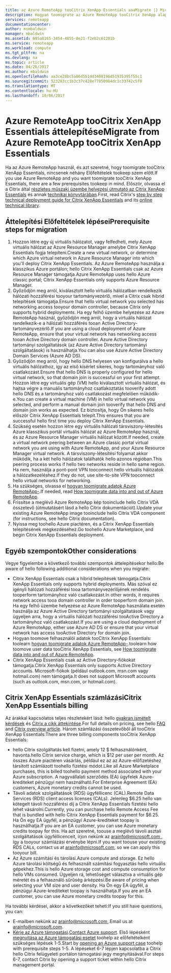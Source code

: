 ```yaml
---
title: az Azure RemoteApp tooCitrix XenApp Essentials aaaMigrate |} Microsoft Docs
description: Hogyan toomigrate az Azure RemoteApp tooCitrix XenApp alapjai
services: remoteapp
documentationcenter: 
author: msmbaldwin
manager: mbaldwin
ms.assetid: 695a8165-3454-4855-8e21-f2eb2c61201b
ms.service: remoteapp
ms.workload: compute
ms.tgt_pltfrm: na
ms.devlang: na
ms.topic: article
ms.date: 04/26/2017
ms.author: mbaldwin
ms.openlocfilehash: aa3ce28bc5a86d5b1dd3408196d51935395f55c1
ms.sourcegitcommit: 523283cc1b3c37c428e77850964dc1c33742c5f0
ms.translationtype: MT
ms.contentlocale: hu-HU
ms.lasthandoff: 10/06/2017
---
```

# <a name="migrate-from-azure-remoteapp-toocitrix-xenapp-essentials"></a><span data-ttu-id="b35b9-103">Azure RemoteApp tooCitrix XenApp Essentials áttelepítése</span><span class="sxs-lookup"><span data-stu-id="b35b9-103">Migrate from Azure RemoteApp tooCitrix XenApp Essentials</span></span>

<span data-ttu-id="b35b9-104">Ha az Azure RemoteApp használ, és azt szeretné, hogy toomigrate tooCitrix XenApp Essentials, nincsenek néhány Előfeltételek tookeep szem előtt.</span><span class="sxs-lookup"><span data-stu-id="b35b9-104">If you use Azure RemoteApp and you want toomigrate tooCitrix XenApp Essentials, there are a few prerequisites tookeep in mind.</span></span> <span data-ttu-id="b35b9-105">Először, olvassa el a Citrix által [részletes műszaki üzembe helyezési útmutató az Citrix XenApp Essentials](https://docs.citrix.com/content/dam/docs/en-us/citrix-cloud/downloads/xenapp-essentials-deployment-guide.pdf) és annak [technikai könyvtárában](http://docs.citrix.com/en-us/citrix-cloud/xenapp-and-xendesktop-service/xenapp-essentials.html).</span><span class="sxs-lookup"><span data-stu-id="b35b9-105">First, read Citrix's [step by step technical deployment guide for Citrix XenApp Essentials](https://docs.citrix.com/content/dam/docs/en-us/citrix-cloud/downloads/xenapp-essentials-deployment-guide.pdf) and its [online technical library](http://docs.citrix.com/en-us/citrix-cloud/xenapp-and-xendesktop-service/xenapp-essentials.html).</span></span> 

## <a name="prerequisite-steps-for-migration"></a><span data-ttu-id="b35b9-106">Áttelepítési Előfeltételek lépései</span><span class="sxs-lookup"><span data-stu-id="b35b9-106">Prerequisite steps for migration</span></span>

1. <span data-ttu-id="b35b9-107">Hozzon létre egy új virtuális hálózatot, vagy felfedheti, mely Azure virtuális hálózat az Azure Resource Manager amelybe Citrix XenApp Essentials fogja telepíteni.</span><span class="sxs-lookup"><span data-stu-id="b35b9-107">Create a new virtual network, or determine which Azure virtual network in Azure Resource Manager into which you'll deploy Citrix XenApp Essentials.</span></span> <span data-ttu-id="b35b9-108">Az Azure RemoteApp használja a klasszikus Azure portálon; hello Citrix XenApp Essentials csak az Azure Resource Manager támogatja.</span><span class="sxs-lookup"><span data-stu-id="b35b9-108">Azure RemoteApp uses hello Azure classic portal; Citrix XenApp Essentials only supports Azure Resource Manager.</span></span>  
2. <span data-ttu-id="b35b9-109">Győződjön meg arról, kiválasztott hello virtuális hálózatban rendelkezik hálózati hozzáférési tooyour tartományvezérlő, mivel a Citrix csak hibrid telepítések támogatja.</span><span class="sxs-lookup"><span data-stu-id="b35b9-109">Ensure that hello virtual network you selected has networking access tooyour domain controller, because Citrix only supports hybrid deployments.</span></span> <span data-ttu-id="b35b9-110">Ha egy felhő üzembe helyezése az Azure RemoteApp használ, győződjön meg arról, hogy a virtuális hálózat rendelkezik-e a hálózati hozzáférés tooan Active Directory-tartományvezérlő.</span><span class="sxs-lookup"><span data-stu-id="b35b9-110">If you are using a cloud deployment of Azure RemoteApp, ensure that your virtual network has networking access tooan Active Directory domain controller.</span></span> <span data-ttu-id="b35b9-111">Azure Active Directory tartományi szolgáltatások (az Azure Active Directory tartományi szolgáltatások) is használhatja.</span><span class="sxs-lookup"><span data-stu-id="b35b9-111">You can also use Azure Active Directory Domain Services (Azure AD DS).</span></span> 
3. <span data-ttu-id="b35b9-112">Győződjön meg arról, hogy hello DNS helyesen van konfigurálva a hello virtuális hálózathoz, így az első kísérlet sikeres, hogy tartományhoz való csatlakozást.</span><span class="sxs-lookup"><span data-stu-id="b35b9-112">Ensure that hello DNS is properly configured for hello virtual network, so that domain join is successful on your first attempt.</span></span> <span data-ttu-id="b35b9-113">Hozzon létre egy virtuális gép (VM) hello kiválasztott virtuális hálózat, és hajtsa végre a manuális tartományhoz csatlakoztatás tooverify adott hello DNS és a tartományhoz való csatlakozást megfelelően működik-e.</span><span class="sxs-lookup"><span data-stu-id="b35b9-113">You can create a virtual machine (VM) in hello virtual network you selected, and perform a manual domain join tooverify that hello DNS and domain join works as expected.</span></span> <span data-ttu-id="b35b9-114">Ez biztosítja, hogy Ön sikeres hello először Citrix XenApp Essentials telepít.</span><span class="sxs-lookup"><span data-stu-id="b35b9-114">This ensures that you are successful hello first time you deploy Citrix XenApp Essentials.</span></span> 
4. <span data-ttu-id="b35b9-115">Szükség esetén hozzon létre egy virtuális hálózati társviszony-létesítés Azure klasszikus portál virtuális hálózat az Azure RemoteApp használ, és az Azure Resource Manager virtuális hálózat között.</span><span class="sxs-lookup"><span data-stu-id="b35b9-115">If needed, create a virtual network peering between an Azure classic portal virtual network you are using with Azure RemoteApp, and your Azure Resource Manager virtual network.</span></span> <span data-ttu-id="b35b9-116">A társviszony-létesítési folyamat akkor működik, ha a két hello hálózatok találhatók hello azonos régióban.</span><span class="sxs-lookup"><span data-stu-id="b35b9-116">This peering process works if hello two networks reside in hello same region.</span></span> <span data-ttu-id="b35b9-117">Ha nem, használja a pont-pont VPN tooconnect hello virtuális hálózatok a hálózatkezeléshez.</span><span class="sxs-lookup"><span data-stu-id="b35b9-117">If they do not, use site-to-site VPN tooconnect hello virtual networks for networking.</span></span> 
5. <span data-ttu-id="b35b9-118">Ha szükséges, olvassa el [hogyan toomigrate adatok Azure RemoteApp-](remoteapp-migrate.md).</span><span class="sxs-lookup"><span data-stu-id="b35b9-118">If needed, read [How toomigrate data into and out of Azure RemoteApp](remoteapp-migrate.md).</span></span> 
6. <span data-ttu-id="b35b9-119">Frissítse a meglévő Azure RemoteApp kép tooinclude hello Citrix VDA összetevő (útmutatásért lásd a hello Citrix dokumentációt).</span><span class="sxs-lookup"><span data-stu-id="b35b9-119">Update your existing Azure RemoteApp image tooinclude hello Citrix VDA component (for instructions, see hello Citrix documentation).</span></span> 
7. <span data-ttu-id="b35b9-120">Nyissa meg toohello Azure piactéren, és a Citrix XenApp Essentials telepítésének megkezdéséhez.</span><span class="sxs-lookup"><span data-stu-id="b35b9-120">Go toohello Azure Marketplace, and begin Citrix XenApp Essentials deployment.</span></span>

## <a name="other-considerations"></a><span data-ttu-id="b35b9-121">Egyéb szempontok</span><span class="sxs-lookup"><span data-stu-id="b35b9-121">Other considerations</span></span>

<span data-ttu-id="b35b9-122">Vegye figyelembe a következő további szempontok áttelepítésekor hello:</span><span class="sxs-lookup"><span data-stu-id="b35b9-122">Be aware of hello following additional considerations when you migrate:</span></span>
- <span data-ttu-id="b35b9-123">Citrix XenApp Essentials csak a hibrid telepítések támogatja.</span><span class="sxs-lookup"><span data-stu-id="b35b9-123">Citrix XenApp Essentials only supports hybrid deployments.</span></span> <span data-ttu-id="b35b9-124">Más szóval ez igényli hálózati hozzáférési tooa tartományvezérlőjének rendelés tooperform tartományhoz való csatlakozást.</span><span class="sxs-lookup"><span data-stu-id="b35b9-124">In other words, it requires network access tooa domain controller in order tooperform domain join.</span></span> <span data-ttu-id="b35b9-125">Ha egy felhő üzembe helyezése az Azure RemoteApp használata esetén használja az Azure Active Directory tartományi szolgáltatások vagy ügyeljen arra, hogy a virtuális hálózati hozzáférési tooActive Directory a tartományhoz való csatlakozást.</span><span class="sxs-lookup"><span data-stu-id="b35b9-125">If you are using a cloud deployment of Azure RemoteApp, either use Azure AD DS or ensure that your virtual network has access tooActive Directory for domain join.</span></span> 
- <span data-ttu-id="b35b9-126">Hogyan toomove felhasználói adatok tooCitrix XenApp Essentials: toolearn [hogyan toomigrate adatok Azure RemoteApp-](remoteapp-migrate.md).</span><span class="sxs-lookup"><span data-stu-id="b35b9-126">toolearn how toomove user data tooCitrix XenApp Essentials, see [How toomigrate data into and out of Azure RemoteApp](remoteapp-migrate.md).</span></span> 
- <span data-ttu-id="b35b9-127">Citrix XenApp Essentials csak az Active Directory-fiókokat támogatja.</span><span class="sxs-lookup"><span data-stu-id="b35b9-127">Citrix XenApp Essentials only supports Active Directory accounts.</span></span> <span data-ttu-id="b35b9-128">Microsoft-fiókok (például outlook.com, msn.com vagy hotmail.com) nem támogatja.</span><span class="sxs-lookup"><span data-stu-id="b35b9-128">It does not support Microsoft accounts (such as outlook.com, msn.com, or hotmail.com).</span></span> 

## <a name="citrix-xenapp-essentials-billing"></a><span data-ttu-id="b35b9-129">Citrix XenApp Essentials számlázási</span><span class="sxs-lookup"><span data-stu-id="b35b9-129">Citrix XenApp Essentials billing</span></span>

<span data-ttu-id="b35b9-130">Az árakkal kapcsolatos teljes részletekért lásd: hello [gyakran ismételt kérdések](https://www.citrix.com/global-partners/microsoft/resources/xenapp-essentials-faq.html#tab-30699) és [Citrix a cikk áttekintése](https://www.citrix.com/global-partners/microsoft/remote-app.html).</span><span class="sxs-lookup"><span data-stu-id="b35b9-130">For full details on pricing, see hello [FAQ](https://www.citrix.com/global-partners/microsoft/resources/xenapp-essentials-faq.html#tab-30699) and [Citrix overview article](https://www.citrix.com/global-partners/microsoft/remote-app.html).</span></span> <span data-ttu-id="b35b9-131">Három számlázási összetevőből áll tooCitrix XenApp Essentials:</span><span class="sxs-lookup"><span data-stu-id="b35b9-131">There are three billing components tooCitrix XenApp Essentials:</span></span>

- <span data-ttu-id="b35b9-132">hello Citrix szolgáltatás kell fizetni, amely 12 $ felhasználónként, havonta.</span><span class="sxs-lookup"><span data-stu-id="b35b9-132">hello Citrix service charge, which is $12 per user per month.</span></span> <span data-ttu-id="b35b9-133">Az összes Azure piactéren vásárlás, például ez az az Azure-előfizetéshez társított számlázott toohello fizetési módot.</span><span class="sxs-lookup"><span data-stu-id="b35b9-133">Like all Azure Marketplace purchases, this is billed toohello payment method associated with your Azure subscription.</span></span> <span data-ttu-id="b35b9-134">A nagyvállalati szerződés (EA) ügyfelek Azure-krediteket pénzügyi nem használható.</span><span class="sxs-lookup"><span data-stu-id="b35b9-134">For Enterprise Agreement (EA) customers, Azure monetary credits cannot be used.</span></span> 
- <span data-ttu-id="b35b9-135">Távoli adatok szolgáltatások (RDS) ügyféllicenc (CAL).</span><span class="sxs-lookup"><span data-stu-id="b35b9-135">Remote Data Services (RDS) client access licenses (CALs).</span></span> <span data-ttu-id="b35b9-136">Jelenleg $6.25 hello van kötegelt távoli hozzáférési díj a Citrix XenApp Essentials fizetési hello lehet vásárolni.</span><span class="sxs-lookup"><span data-stu-id="b35b9-136">Currently, you can purchase hello Remote Access Fee that is bundled with hello Citrix XenApp Essentials payment for $6.25.</span></span> <span data-ttu-id="b35b9-137">Ha Ön egy EA ügyfél, a pénzügyi Azure-krediteket toopay is használhatja.</span><span class="sxs-lookup"><span data-stu-id="b35b9-137">If you are an EA customer, you can use Azure monetary credits toopay for this.</span></span> <span data-ttu-id="b35b9-138">Ha azt szeretné, toouse a meglévő távoli asztali szolgáltatások ügyféllicenceit, írjon nekünk az [ arainfo@microsoft.com ](mailto:arainfo@microsoft.com), így a tooyour számlázási érvénybe lépni.</span><span class="sxs-lookup"><span data-stu-id="b35b9-138">If you want toouse your existing RDS CALs, contact us at [arainfo@microsoft.com](mailto:arainfo@microsoft.com), so we can apply this tooyour bill.</span></span> 
- <span data-ttu-id="b35b9-139">Az Azure számítási és tárolási.</span><span class="sxs-lookup"><span data-stu-id="b35b9-139">Azure compute and storage.</span></span> <span data-ttu-id="b35b9-140">Ez hello Azure tárolási költségű és felhasznált számítási fogyasztás hello virtuális gépekhez.</span><span class="sxs-lookup"><span data-stu-id="b35b9-140">This is hello Azure storage cost and compute consumption for hello VMs consumed.</span></span> <span data-ttu-id="b35b9-141">Ügyeljen rá, lehetőséget választva a virtuális gép méretét és a felhasználó sűrűség árképzési.</span><span class="sxs-lookup"><span data-stu-id="b35b9-141">Be aware of pricing when selecting your VM size and user density.</span></span> <span data-ttu-id="b35b9-142">Ha Ön egy EA ügyfél, a pénzügyi Azure-krediteket toopay is használhatja.</span><span class="sxs-lookup"><span data-stu-id="b35b9-142">If you are an EA customer, you can use Azure monetary credits toopay for this.</span></span>

<span data-ttu-id="b35b9-143">Ha további kérdései, akkor a következőket teheti:</span><span class="sxs-lookup"><span data-stu-id="b35b9-143">If you still have questions, you can:</span></span>
- <span data-ttu-id="b35b9-144">E-mailben nekünk az [ arainfo@microsoft.com ](mailto:arainfo@microsoft.com).</span><span class="sxs-lookup"><span data-stu-id="b35b9-144">Email us at [arainfo@microsoft.com](mailto:arainfo@microsoft.com).</span></span>
- <span data-ttu-id="b35b9-145">[Kérje az Azure támogatási](https://portal.azure.com/?#blade/Microsoft_Azure_Support/HelpAndSupportBlade).</span><span class="sxs-lookup"><span data-stu-id="b35b9-145">[Contact Azure support](https://portal.azure.com/?#blade/Microsoft_Azure_Support/HelpAndSupportBlade).</span></span> <span data-ttu-id="b35b9-146">Első lépésként [megnyitása az Azure támogatási esetet](https://portal.azure.com/?#blade/Microsoft_Azure_Support/HelpAndSupportBlade) toohelp az előfeltételként szükséges lépések 1-5.</span><span class="sxs-lookup"><span data-stu-id="b35b9-146">Start by [opening an Azure support case](https://portal.azure.com/?#blade/Microsoft_Azure_Support/HelpAndSupportBlade) toohelp with prerequisite steps 1-5.</span></span> <span data-ttu-id="b35b9-147">A lépéseket 6-7 lépjen kapcsolatba a Citrix hello Citrix felügyeleti portálon támogatási jegy megnyitásával.</span><span class="sxs-lookup"><span data-stu-id="b35b9-147">For steps 6-7, contact Citrix by opening a support ticket within hello Citrix management portal.</span></span> 
